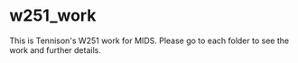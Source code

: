 # w251_work

This is Tennison's W251 work for MIDS. Please go to each folder to see the work and further details.
